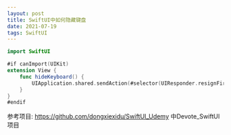 ```yaml
---
layout: post
title: SwiftUI中如何隐藏键盘
date: 2021-07-19
tags: SwiftUI
---
```



```swift
import SwiftUI

#if canImport(UIKit)
extension View {
    func hideKeyboard() {
        UIApplication.shared.sendAction(#selector(UIResponder.resignFirstResponder), to: nil, from: nil, for: nil)
    }
}
#endif
```


参考项目: https://github.com/dongxiexidu/SwiftUI_Udemy 中Devote_SwiftUI项目

